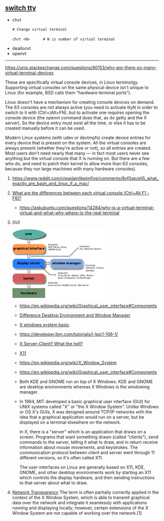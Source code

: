 ## [switch tty](https://unix.stackexchange.com/questions/167386/how-to-switch-between-tty-and-xorg-session)
- chvt
    ```shell script
    # Change virtual terminal

    chvt <N>      # N is number of virtual terminal
    ```
- deallocvt
- openvt

-----
https://unix.stackexchange.com/questions/60153/why-are-there-so-many-virtual-terminal-devices

These are specifically virtual console devices, in Linux terminolgy. Supporting virtual consoles on the same physical device isn't unique to Linux (for example, BSD calls them “hardware terminal ports”).

Linux doesn't have a mechanism for creating console devices on demand. The 63 consoles are not always active (you need to activate ttyN in order to switch to it with (Ctrl+)Alt+FN), but to activate one requires opening the console device (the openvt command does that, as do getty and the X server). So the device entry must exist all the time, or else it has to be created manually before it can be used.

Modern Linux systems (with udev or devtmpfs) create device entries for every device that is present on the system. All the virtual consoles are always present (whether they're active or not), so all entries are created. Most users don't need nearly that many — in fact most users never see anything but the virtual console that X is running on. But there are a few who do, and need to patch their kernel to allow more than 63 consoles, because they run large machines with many hardware consoles).

1. https://www.reddit.com/r/explainlikeimfive/comments/8yf0ap/eli5_what_exactly_are_bash_and_linux_if_a_mac/
2. [What are the differences between each virtual console (Ctrl+Alt F1 - F6)?](https://superuser.com/questions/717473/what-are-the-differences-between-each-virtual-console-ctrlalt-f1-f6)
    - https://askubuntu.com/questions/14284/why-is-a-virtual-terminal-virtual-and-what-why-where-is-the-real-terminal

3. GUI

    ![](../images/gui-components.png)
    
    - https://en.wikipedia.org/wiki/Graphical_user_interface#Components
    - [Difference Desktop Environment and Window Manager](https://askubuntu.com/questions/18078/what-is-the-difference-between-a-desktop-environment-and-a-window-manager)
    - [X windows system basic](https://magcius.github.io/xplain/article/x-basics.html)
    - https://developer.ibm.com/tutorials/l-lpic1-106-1/
    - [X Server-Client!! What the hell?](https://medium.com/mindorks/x-server-client-what-the-hell-305bd0dc857f)
    - [X11](https://unix.stackexchange.com/questions/276168/what-is-x11-exactly)
    - https://en.wikipedia.org/wiki/X_Window_System
    - https://en.wikipedia.org/wiki/Graphical_user_interface#Components
    - Both KDE and GNOME run on top of X Windows. KDE and GNOME are desktop environments whereas X Windows is the windowing manager.
    - In 1984, MIT developed a basic graphical user interface (GUI) for UNIX systems called "X" or "the X Window System". Unlike Windows or OS X's GUIs, X was designed around TCP/IP networks with the idea that a graphical application would run on a server, but be displayed on a terminal elsewhere on the network.
      
      In X, there is a "server" which is an application that draws on a screen. Programs that want something drawn (called "clients"), send commands to the server, telling it what to draw, and in return receive information about mouse movements, and keystrokes. The communication protocol between client and server went through 11 different versions, so it's often called X11.
      
      The user-interfaces on Linux are generally based on X11, KDE, GNOME, and other desktop environments work by starting an X11 which controls the display hardware, and then sending instructions to that server about what to draw. 


4. [Network Transparency](https://en.wikipedia.org/wiki/Network_transparency)
The term is often partially correctly applied in the context of the X Window System, which is able to transmit graphical data over the network and integrate it seamlessly with applications running and displaying locally; however, certain extensions of the X Window System are not capable of working over the network.[1]

